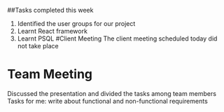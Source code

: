 ##Tasks completed this week
1) Identified the user groups for our project
2) Learnt React framework
3) Learnt PSQL
#Client Meeting
 The client meeting scheduled today did not take place
# Team Meeting
 Discussed the presentation and divided the tasks among team members
 Tasks for me: write about functional and non-functional requirements

